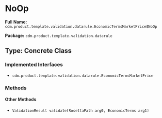 # NoOp

**Full Name:** `cdm.product.template.validation.datarule.EconomicTermsMarketPrice$NoOp`

**Package:** `cdm.product.template.validation.datarule`

## Type: Concrete Class

### Implemented Interfaces

- `cdm.product.template.validation.datarule.EconomicTermsMarketPrice`

### Methods

#### Other Methods

- `ValidationResult validate(RosettaPath arg0, EconomicTerms arg1)`

